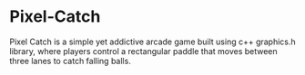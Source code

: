 # Pixel-Catch
Pixel Catch is a simple yet addictive arcade game built using c++ graphics.h library, where players control a rectangular paddle that moves between three lanes to catch falling balls.
